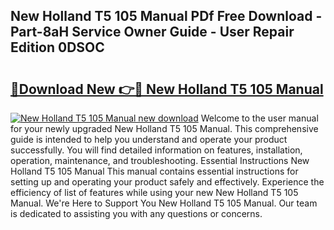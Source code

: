 ## New Holland T5 105 Manual PDf Free Download - Part-8aH Service Owner Guide - User Repair Edition 0DSOC

# <h2><a href="http://bc89933.oget.top/?id=New+Holland+T5+105+Manual">🔗Download New 👉🔴 New Holland T5 105 Manual</a></h2>

[![New Holland T5 105 Manual new download](https://i.imgur.com/5g1atiW.png)](http://bc89933.oget.top/?id=New+Holland+T5+105+Manual)
Welcome to the user manual for your newly upgraded New Holland T5 105 Manual. This comprehensive guide is intended to help you understand and operate your product successfully. You will find detailed information on features, installation, operation, maintenance, and troubleshooting. Essential Instructions New Holland T5 105 Manual This manual contains essential instructions for setting up and operating your product safely and effectively. Experience the efficiency of list of features while using your new New Holland T5 105 Manual. We're Here to Support You New Holland T5 105 Manual. Our team is dedicated to assisting you with any questions or concerns.
